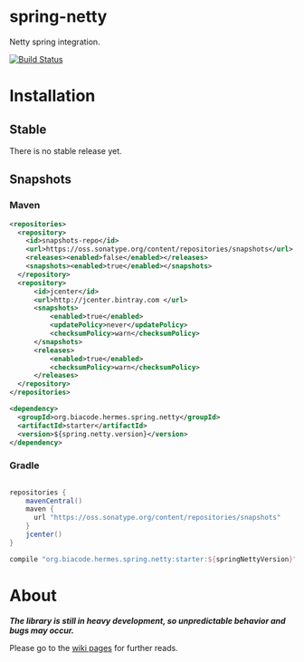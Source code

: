 # spring-netty
Netty spring integration.

[![Build Status](https://travis-ci.org/Biacode/spring-netty.svg?branch=master)](https://travis-ci.org/Biacode/spring-netty)

# Installation

## Stable
There is no stable release yet.

## Snapshots

### Maven
```xml
<repositories>
  <repository>
    <id>snapshots-repo</id>
    <url>https://oss.sonatype.org/content/repositories/snapshots</url>
    <releases><enabled>false</enabled></releases>
    <snapshots><enabled>true</enabled></snapshots>
  </repository>
  <repository>
      <id>jcenter</id>
      <url>http://jcenter.bintray.com </url>
      <snapshots>
          <enabled>true</enabled>
          <updatePolicy>never</updatePolicy>
          <checksumPolicy>warn</checksumPolicy>
      </snapshots>
      <releases>
          <enabled>true</enabled>
          <checksumPolicy>warn</checksumPolicy>
      </releases>
  </repository>
</repositories>

<dependency>
  <groupId>org.biacode.hermes.spring.netty</groupId>
  <artifactId>starter</artifactId>
  <version>${spring.netty.version}</version>
</dependency>
```

### Gradle
```groovy

repositories {
    mavenCentral()
    maven {
      url "https://oss.sonatype.org/content/repositories/snapshots"
    }
    jcenter()
}

compile "org.biacode.hermes.spring.netty:starter:${springNettyVersion}"
```

# About

_**The library is still in heavy development, so unpredictable behavior and bugs may occur.**_

Please go to the [wiki pages](https://github.com/Biacode/spring-netty/wiki) for further reads.
